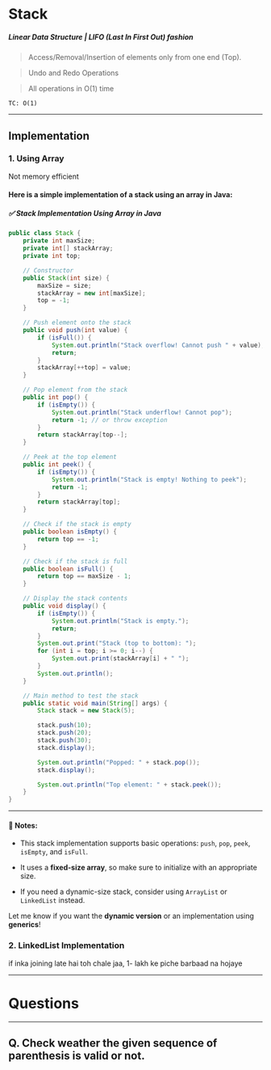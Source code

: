 # Stack
##### Linear Data Structure | LIFO (Last In First Out) fashion

> Access/Removal/Insertion of elements only from one end (Top).

>Undo and Redo Operations

>All operations in O(1) time

```
TC: O(1)
```

---
## Implementation

### 1. Using Array
Not memory efficient

#### Here is a simple implementation of a **stack using an array in Java**:

##### ✅ Stack Implementation Using Array in Java

```java
public class Stack {
    private int maxSize;
    private int[] stackArray;
    private int top;

    // Constructor
    public Stack(int size) {
        maxSize = size;
        stackArray = new int[maxSize];
        top = -1;
    }

    // Push element onto the stack
    public void push(int value) {
        if (isFull()) {
            System.out.println("Stack overflow! Cannot push " + value);
            return;
        }
        stackArray[++top] = value;
    }

    // Pop element from the stack
    public int pop() {
        if (isEmpty()) {
            System.out.println("Stack underflow! Cannot pop");
            return -1; // or throw exception
        }
        return stackArray[top--];
    }

    // Peek at the top element
    public int peek() {
        if (isEmpty()) {
            System.out.println("Stack is empty! Nothing to peek");
            return -1;
        }
        return stackArray[top];
    }

    // Check if the stack is empty
    public boolean isEmpty() {
        return top == -1;
    }

    // Check if the stack is full
    public boolean isFull() {
        return top == maxSize - 1;
    }

    // Display the stack contents
    public void display() {
        if (isEmpty()) {
            System.out.println("Stack is empty.");
            return;
        }
        System.out.print("Stack (top to bottom): ");
        for (int i = top; i >= 0; i--) {
            System.out.print(stackArray[i] + " ");
        }
        System.out.println();
    }

    // Main method to test the stack
    public static void main(String[] args) {
        Stack stack = new Stack(5);

        stack.push(10);
        stack.push(20);
        stack.push(30);
        stack.display();

        System.out.println("Popped: " + stack.pop());
        stack.display();

        System.out.println("Top element: " + stack.peek());
    }
}
```

---

#### 🧠 Notes:

- This stack implementation supports basic operations: `push`, `pop`, `peek`, `isEmpty`, and `isFull`.
    
- It uses a **fixed-size array**, so make sure to initialize with an appropriate size.
    
- If you need a dynamic-size stack, consider using `ArrayList` or `LinkedList` instead.
    
Let me know if you want the **dynamic version** or an implementation using **generics**!


### 2. LinkedList Implementation


if inka joining late hai toh chale jaa, 1- lakh ke piche barbaad na hojaye

---
# Questions
---

## Q. Check weather the given sequence of parenthesis is valid or not.